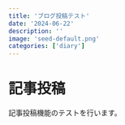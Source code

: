 ```yaml
---
title: 'ブログ投稿テスト'
date: '2024-06-22'
description: ''
image: 'seed-default.png'
categories: ['diary']
---
```


# 記事投稿
記事投稿機能のテストを行います。